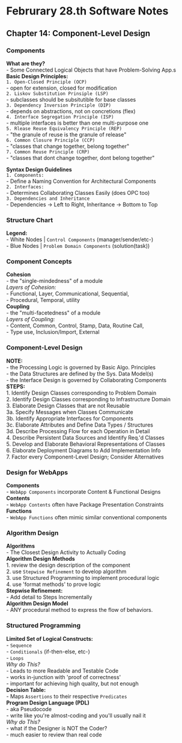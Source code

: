 # Februrary 28.th Software Notes #    
  
## Chapter 14: Component-Level Design   
  
### Components  
 **What are they?**  
    - Some Connected Logical Objects that have Problem-Solving App.s  
 **Basic Design Principles:**   
    `1. Open-Closed Principle (OCP)`  
        - open for extension, closed for modification  
    `2. Liskov Substitution Prinsiple (LSP)`      
        - subclasses should be subsitutible for base classes  
    `3. Dependency Inversion Principle (DIP)`  
        - depends on abstractions, not on concretions (flex)  
    `4. Interface Segregation Principle (ISP)`  
        - multiple interfaces is better than one multi-purpose one  
    `5. Rlease Reuse Equivalency Principle (REP)`  
        - "the granule of reuse is the granule of release"  
    `6. Common Closure Principle (CCP)`  
        - "classes that change together, belong together"  
    `7. Common Reuse Principle (CRP)`  
        - "classes that dont change together, dont belong together"   
  
 **Syntax Design Guidelines**  
    `1. Components:`  
        - Define a Naming Convention for Architectural Components  
    `2. Interfaces:`  
        - Determines Collaborating Classes Easily (does OPC too)  
    `3. Dependencies and Inheritance`  
        - Dependencies -> Left to Right, Inheritance -> Bottom to Top  
          
### Structure Chart  
 **Legend:**  
    - White Nodes | `Control Components` (manager/sender/etc-)  
    - Blue  Nodes | `Problem Domain Components` (solution(task))  
  
### Component Concepts  
 **Cohesion**  
    - the "single-mindedness" of a module  
    *Layers of Cohesion:*  
        - Functional, Layer,  Communicational, Sequential,    
            - Procedural, Temporal, utility  
 **Coupling**  
    - the "multi-facetedness" of a module  
    *Layers of Coupling:*  
        - Content, Common, Control, Stamp, Data, Routine Call,   
            - Type use, Inclusion/Import, External  
  
### Component-Level Design  
 **NOTE:**  
    - the Processing Logic is governed by Basic Algo. Principles  
    - the Data Structures are defined by the Sys. Data Model(s)  
    - the Interface Design is governed by Collaborating Components  
 **STEPS:**  
    1. Identify Design Classes corresponding to Problem Domain  
    2. Identify Design Classes corresponding to Infrastructure Domain  
    3. Elaborate Design Classes that are not Reusable  
        3a. Specify Messages when Classes Communicate  
        3b. Identify Appropriate Interfaces for Components  
        3c. Elaborate Attributes and Define Data Types / Structures  
        3d. Describe Processing Flow for each Operation in Detail  
    4. Describe Persistent Data Sources and Identify Req.'d Classes  
    5. Develop and Elaborate Behavioral Representations of Classes  
    6. Elaborate Deployment Diagrams to Add Implementation Info  
    7. Factor every Component-Level Design; Consider Alternatives  
  
### Design for WebApps  
 **Components**  
    - `WebApp Components` incorporate Content & Functional Designs    
 **Contents**  
    - `WebApp Contents` often have Package Presentation Constraints  
 **Functions**  
    - `WebApp Functions` often mimic similar conventional components  
  
### Algorithm Design   
 **Algorithms**  
    - The Closest Design Activity to Actually Coding  
 **Algorithm Design Methods**    
    1. review the design description of the component  
    2. use `Stepwise Refinement` to develop algorithm  
    3. use Structured Programming to implement procedural logic  
    4. use 'format methods' to prove logic  
 **Stepwise Refinement:**  
    - Add detail to Steps Incrementally  
 **Algorithm Design Model**  
    - ANY procedural method to express the flow of behaviors.  
  
### Structured Programming  
 **Limited Set of Logical Constructs:**  
    - `Sequence`  
    - `Conditionals` (if-then-else, etc-)  
    - `Loops`  
    *Why do This?*  
        - Leads to more Readable and Testable Code   
        - works in-junction with 'proof of correctness'  
        - important for achieving high quality, but not enough  
 **Decision Table:**  
    - Maps `Assertions` to their respective `Predicates`  
 **Program Design Language (PDL)**  
    - aka Pseudocode   
    - write like you're almost-coding and you'll usually nail it  
    *Why do This?*  
        - what if the Designer is NOT the Coder?  
        - much easier to review than real code  
  
    